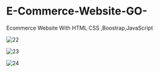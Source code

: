 # E-Commerce-Website-GO-

Ecommerce Website With HTML CSS ,Boostrap,JavaScript


![22](https://user-images.githubusercontent.com/121779329/229284848-83fb5745-6787-4fab-8078-33ee75afa02b.jpg)


![23](https://user-images.githubusercontent.com/121779329/229284852-e561209d-147c-4275-88e9-233684532752.jpg)


![24](https://user-images.githubusercontent.com/121779329/229284861-62b09dac-6c0c-4d72-b94b-8f3555cbc7e7.jpg)
